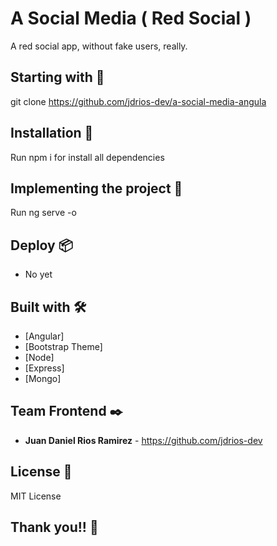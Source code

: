 # A Social Media ( Red Social )

A red social app, without fake users, really.

## Starting with 🚀

git clone https://github.com/jdrios-dev/a-social-media-angula

## Installation 🔧

Run npm i for install all dependencies

## Implementing the project 🔧

Run ng serve -o

## Deploy 📦

* No yet

## Built with 🛠️

* [Angular]
* [Bootstrap Theme]
* [Node]
* [Express]
* [Mongo]

## Team Frontend ✒️

* **Juan Daniel Rios Ramirez** - <https://github.com/jdrios-dev>

## License 📄

MIT License

## Thank you!! 🎁
